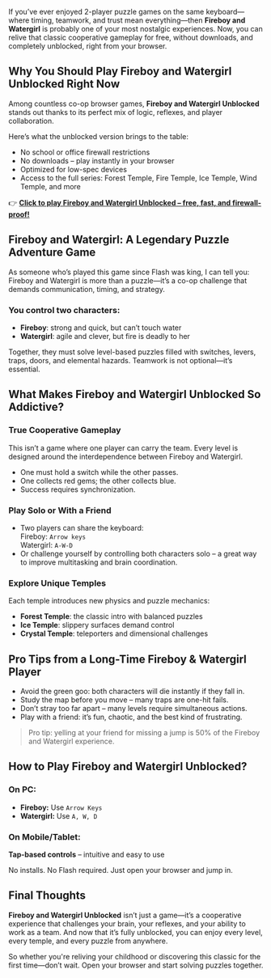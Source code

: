 If you’ve ever enjoyed 2-player puzzle games on the same keyboard—where timing, teamwork, and trust mean everything—then **Fireboy and Watergirl** is probably one of your most nostalgic experiences. Now, you can relive that classic cooperative gameplay for free, without downloads, and completely unblocked, right from your browser.

## Why You Should Play Fireboy and Watergirl Unblocked Right Now

Among countless co-op browser games, **Fireboy and Watergirl Unblocked** stands out thanks to its perfect mix of logic, reflexes, and player collaboration.

Here’s what the unblocked version brings to the table:

- No school or office firewall restrictions  
- No downloads – play instantly in your browser  
- Optimized for low-spec devices  
- Access to the full series: Forest Temple, Fire Temple, Ice Temple, Wind Temple, and more
  
👉 **[Click to play Fireboy and Watergirl Unblocked – free, fast, and firewall-proof!](https://1kb.link/tfM3Cv)**

## Fireboy and Watergirl: A Legendary Puzzle Adventure Game

As someone who’s played this game since Flash was king, I can tell you: Fireboy and Watergirl is more than a puzzle—it’s a co-op challenge that demands communication, timing, and strategy.

### You control two characters:
- **Fireboy**: strong and quick, but can’t touch water  
- **Watergirl**: agile and clever, but fire is deadly to her  

Together, they must solve level-based puzzles filled with switches, levers, traps, doors, and elemental hazards. Teamwork is not optional—it’s essential.

## What Makes Fireboy and Watergirl Unblocked So Addictive?

### True Cooperative Gameplay
This isn’t a game where one player can carry the team. Every level is designed around the interdependence between Fireboy and Watergirl.  
- One must hold a switch while the other passes.  
- One collects red gems; the other collects blue.  
- Success requires synchronization.

### Play Solo or With a Friend
- Two players can share the keyboard:  
  Fireboy: `Arrow keys`  
  Watergirl: `A-W-D`  
- Or challenge yourself by controlling both characters solo – a great way to improve multitasking and brain coordination.

### Explore Unique Temples
Each temple introduces new physics and puzzle mechanics:
- **Forest Temple**: the classic intro with balanced puzzles  
- **Ice Temple**: slippery surfaces demand control  
- **Crystal Temple**: teleporters and dimensional challenges  

## Pro Tips from a Long-Time Fireboy & Watergirl Player

- Avoid the green goo: both characters will die instantly if they fall in.  
- Study the map before you move – many traps are one-hit fails.  
- Don’t stray too far apart – many levels require simultaneous actions.  
- Play with a friend: it’s fun, chaotic, and the best kind of frustrating.  
> Pro tip: yelling at your friend for missing a jump is 50% of the Fireboy and Watergirl experience.

## How to Play Fireboy and Watergirl Unblocked?

### On PC:
- **Fireboy:** Use `Arrow Keys`  
- **Watergirl:** Use `A, W, D`  

### On Mobile/Tablet:
**Tap-based controls** – intuitive and easy to use

No installs. No Flash required. Just open your browser and jump in.

## Final Thoughts

**Fireboy and Watergirl Unblocked** isn’t just a game—it’s a cooperative experience that challenges your brain, your reflexes, and your ability to work as a team. And now that it’s fully unblocked, you can enjoy every level, every temple, and every puzzle from anywhere.

So whether you're reliving your childhood or discovering this classic for the first time—don’t wait. Open your browser and start solving puzzles together.
